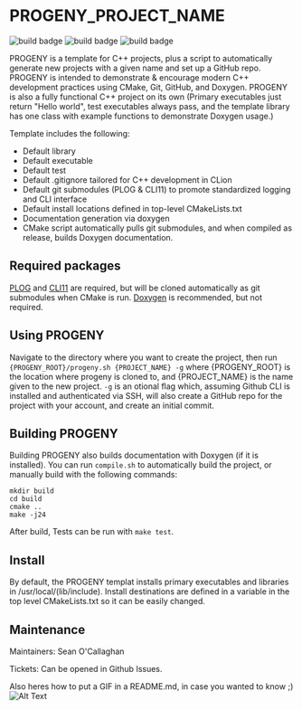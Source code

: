 # PROGENY_PROJECT_NAME
![build badge](https://github.com/buster-jangle/PROGENY/actions/workflows/cmake_build_ubuntu-latest.yml/badge.svg?branch=master)
![build badge](https://github.com/buster-jangle/PROGENY/actions/workflows/cmake_tests_ubuntu-latest.yml/badge.svg?branch=master)
![build badge](https://github.com/buster-jangle/PROGENY/actions/workflows/doxygen-gh-pages.yml/badge.svg?branch=master)
  
PROGENY is a template for C++ projects, plus a script to automatically generate new projects with a given name and set up a GitHub repo. PROGENY is intended to demonstrate & encourage modern C++ development practices using CMake, Git, GitHub, and Doxygen. PROGENY is also a fully functional C++ project on its own (Primary executables just return "Hello world", test executables always pass, and the template library has one class with example functions to demonstrate Doxygen usage.)

Template includes the following:
* Default library
* Default executable
* Default test
* Default .gitignore tailored for C++ development in CLion
* Default git submodules (PLOG & CLI11) to promote standardized logging and CLI interface
* Default install locations defined in top-level CMakeLists.txt
* Documentation generation via doxygen
* CMake script automatically pulls git submodules, and when compiled as release, builds Doxygen documentation.


## Required packages

[PLOG](https://github.com/SergiusTheBest/plog) and [CLI11](https://github.com/CLIUtils/CLI11) are required, but will be cloned automatically as git submodules when CMake is run. [Doxygen](https://github.com/doxygen/doxygen) is recommended, but not required.


## Using PROGENY

Navigate to the directory where you want to create the project, then run `{PROGENY_ROOT}/progeny.sh {PROJECT_NAME} -g` where {PROGENY_ROOT} is the location where progeny is cloned to, and {PROJECT_NAME} is the name given to the new project. `-g` is an otional flag which, assuming Github CLI is installed and authenticated via SSH, will also create a GitHub repo for the project with your account, and create an initial commit.


## Building PROGENY

Building PROGENY also builds documentation with Doxygen (if it is installed). You can run `compile.sh` to automatically build the project, or manually build with the following commands:
```
mkdir build
cd build
cmake ..
make -j24
```
After build, Tests can be run with `make test`.


## Install

By default, the PROGENY templat installs primary executables and libraries in /usr/local/(lib/include). Install destinations are defined in a variable in the top level CMakeLists.txt so it can be easily changed.


## Maintenance

Maintainers: Sean O'Callaghan

Tickets: Can be opened in Github Issues.

Also heres how to put a GIF in a README.md, in case you wanted to know ;)
![Alt Text](https://upload.wikimedia.org/wikipedia/commons/7/79/Perfect-loop-cube.gif)
